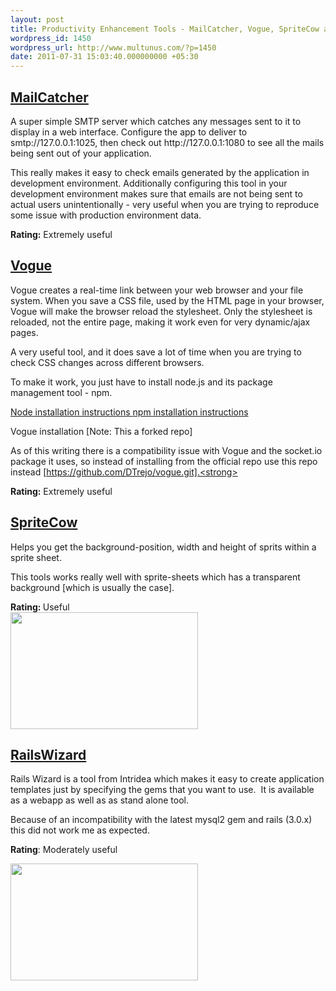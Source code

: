 ```yaml
---
layout: post
title: Productivity Enhancement Tools - MailCatcher, Vogue, SpriteCow and RailsWizard
wordpress_id: 1450
wordpress_url: http://www.multunus.com/?p=1450
date: 2011-07-31 15:03:40.000000000 +05:30
---
```

<h2><a href="https://github.com/sj26/mailcatcher">MailCatcher</a></h2>
A super simple SMTP server which catches any messages sent to it to display in a web interface. Configure the app to deliver to smtp://127.0.0.1:1025, then check out http://127.0.0.1:1080 to see all the mails being sent out of your application.

This really makes it easy to check emails generated by the application in development environment. Additionally configuring this tool in your development environment makes sure that emails are not being sent to actual users unintentionally - very useful when you are trying to reproduce some issue with production environment data.

<strong>Rating:</strong> Extremely useful
<h2><a href="http://aboutcode.net/vogue/">Vogue</a></h2>
Vogue creates a real-time link between your web browser and your file system. When you save a CSS file, used by the HTML page in your browser, Vogue will make the browser reload the stylesheet. Only the stylesheet is reloaded, not the entire page, making it work even for very dynamic/ajax pages.

A very useful tool, and it does save a lot of time when you are trying to check CSS changes across different browsers.

To make it work, you just have to install node.js and its package management tool - npm.

<a href="https://github.com/joyent/node/wiki/Installation">Node installation instructions
</a><a href="http://npmjs.org/">npm installation instructions</a>

Vogue installation [Note: This a forked repo]

As of this writing there is a compatibility issue with Vogue and the socket.io package it uses, so instead of installing from the official repo use this repo instead [https://github.com/DTrejo/vogue.git].<strong>
</strong>

<strong>Rating:</strong> Extremely useful
<h2><a href="http://www.spritecow.com/">SpriteCow</a></h2>
Helps you get the background-position, width and height of sprits within a sprite sheet.

This tools works really well with sprite-sheets which has a transparent background [which is usually the case].
<div><strong>Rating: </strong>Useful</div>
<div><strong> </strong></div>
<a rel="attachment wp-att-1458" href="http://www.multunus.com/2011/07/productivity-enhancement-tools-mailcatcher-vogue-spritecow-and-railswizard/sprite-cow/"><img class="size-medium wp-image-1458 alignnone" src="http://www.multunus.com/wp-blog/wp-content/uploads/2011/07/sprite-cow-300x187.png" alt="" width="300" height="187" /></a>
<h2><a href="http://railswizard.org/">RailsWizard</a></h2>
Rails Wizard is a tool from Intridea which makes it easy to create application templates just by specifying the gems that you want to use.  It is available as a webapp as well as as stand alone tool.

Because of an incompatibility with the latest mysql2 gem and rails (3.0.x) this did not work me as expected.

<strong>Rating</strong>: Moderately useful

<a rel="attachment wp-att-1456" href="http://www.multunus.com/2011/07/productivity-enhancement-tools-mailcatcher-vogue-spritecow-and-railswizard/rails-wizard/"><img src="http://www.multunus.com/wp-blog/wp-content/uploads/2011/07/rails-wizard-300x187.png" alt="" width="300" height="187" /></a>
